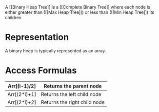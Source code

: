 A [[Binary Heap Tree]] is a [[Complete Binary Tree]] where each node is either greater than ([[Max Heap Tree]]) or less than ([[Min Heap Tree]]) its children
# Representation
A binary heap is typically represented as an array.

# Access Formulas

| Arr[(i-1)/2] | Returns the parent node      |
| ------------ | ---------------------------- |
| Arr[(2*i)+1] | Returns the left child node  |
| Arr[(2*i)+2] | Returns the right child node |
